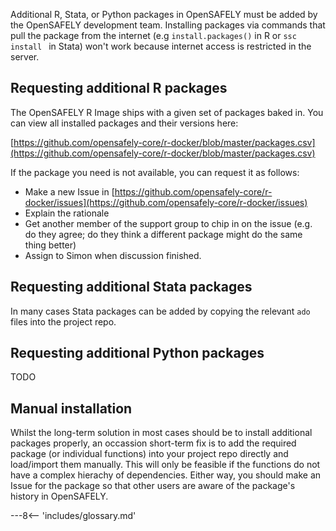 Additional R, Stata, or Python packages in OpenSAFELY must be added by the OpenSAFELY development team.
Installing packages via commands that pull the package from the internet (e.g `install.packages()` in R or `ssc install ` in Stata) won't work because internet access is restricted in the server.

## Requesting additional R packages

The OpenSAFELY R Image ships with a given set of packages baked in. You can view all installed packages and their versions here:

[https://github.com/opensafely-core/r-docker/blob/master/packages.csv](https://github.com/opensafely-core/r-docker/blob/master/packages.csv)

If the package you need is not available, you can request it as follows:

* Make a new Issue in [https://github.com/opensafely-core/r-docker/issues](https://github.com/opensafely-core/r-docker/issues)
* Explain the rationale
* Get another member of the support group to chip in on the issue (e.g. do they agree; do they think a different package might do the same thing better)
* Assign to Simon when discussion finished.


## Requesting additional Stata packages
In many cases Stata packages can be added by copying the relevant `ado` files into the project repo. 

## Requesting additional Python packages
TODO

## Manual installation

Whilst the long-term solution in most cases should be to install additional packages properly, an occassion short-term fix is to add the required package (or individual functions) into your project repo directly and load/import them manually.
This will only be feasible if the functions do not have a complex hierachy of dependencies. 
Either way, you should make an Issue for the package so that other users are aware of the package's history in OpenSAFELY.



---8<-- 'includes/glossary.md'
